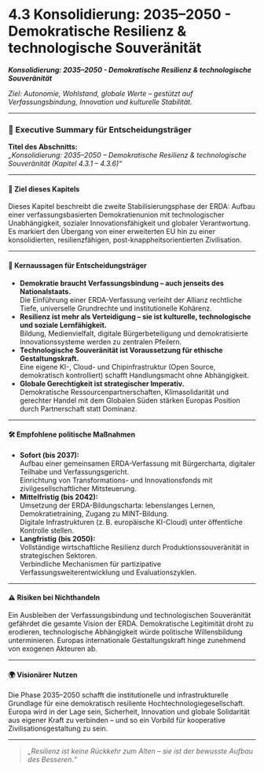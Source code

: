 # 4.3 Konsolidierung: 2035–2050 - Demokratische Resilienz & technologische Souveränität

_**Konsolidierung: 2035–2050 - Demokratische Resilienz & technologische Souveränität**_

_Ziel: Autonomie, Wohlstand, globale Werte – gestützt auf Verfassungsbindung, Innovation und kulturelle Stabilität._

***

### 📘 Executive Summary für Entscheidungsträger

**Titel des Abschnitts:**\
_„Konsolidierung: 2035–2050 – Demokratische Resilienz & technologische Souveränität (Kapitel 4.3.1 – 4.3.6)“_

***

#### 🎯 Ziel dieses Kapitels

Dieses Kapitel beschreibt die zweite Stabilisierungsphase der ERDA: Aufbau einer verfassungsbasierten Demokratienunion mit technologischer Unabhängigkeit, sozialer Innovationsfähigkeit und globaler Verantwortung. Es markiert den Übergang von einer erweiterten EU hin zu einer konsolidierten, resilienzfähigen, post-knappheitsorientierten Zivilisation.

***

#### 🧭 Kernaussagen für Entscheidungsträger

* **Demokratie braucht Verfassungsbindung – auch jenseits des Nationalstaats.**\
  Die Einführung einer ERDA-Verfassung verleiht der Allianz rechtliche Tiefe, universelle Grundrechte und institutionelle Kohärenz.
* **Resilienz ist mehr als Verteidigung – sie ist kulturelle, technologische und soziale Lernfähigkeit.**\
  Bildung, Medienvielfalt, digitale Bürgerbeteiligung und demokratisierte Innovationssysteme werden zu zentralen Pfeilern.
* **Technologische Souveränität ist Voraussetzung für ethische Gestaltungskraft.**\
  Eine eigene KI-, Cloud- und Chipinfrastruktur (Open Source, demokratisch kontrolliert) schafft Handlungsmacht ohne Abhängigkeit.
* **Globale Gerechtigkeit ist strategischer Imperativ.**\
  Demokratische Ressourcenpartnerschaften, Klimasolidarität und gerechter Handel mit dem Globalen Süden stärken Europas Position durch Partnerschaft statt Dominanz.

***

#### 🛠 Empfohlene politische Maßnahmen

* **Sofort (bis 2037):**\
  Aufbau einer gemeinsamen ERDA-Verfassung mit Bürgercharta, digitaler Teilhabe und Verfassungsgericht.\
  Einrichtung von Transformations- und Innovationsfonds mit zivilgesellschaftlicher Mitsteuerung.
* **Mittelfristig (bis 2042):**\
  Umsetzung der ERDA-Bildungscharta: lebenslanges Lernen, Demokratietraining, Zugang zu MINT-Bildung.\
  Digitale Infrastrukturen (z. B. europäische KI-Cloud) unter öffentliche Kontrolle stellen.
* **Langfristig (bis 2050):**\
  Vollständige wirtschaftliche Resilienz durch Produktionssouveränität in strategischen Sektoren.\
  Verbindliche Mechanismen für partizipative Verfassungsweiterentwicklung und Evaluationszyklen.

***

#### ⚠️ Risiken bei Nichthandeln

Ein Ausbleiben der Verfassungsbindung und technologischen Souveränität gefährdet die gesamte Vision der ERDA. Demokratische Legitimität droht zu erodieren, technologische Abhängigkeit würde politische Willensbildung unterminieren. Europas internationale Gestaltungskraft hinge zunehmend von exogenen Akteuren ab.

***

#### 🌍 Visionärer Nutzen

Die Phase 2035–2050 schafft die institutionelle und infrastrukturelle Grundlage für eine demokratisch resiliente Hochtechnologiegesellschaft. Europa wird in der Lage sein, Sicherheit, Innovation und globale Solidarität aus eigener Kraft zu verbinden – und so ein Vorbild für kooperative Zivilisationsgestaltung zu sein.

***

> _„Resilienz ist keine Rückkehr zum Alten – sie ist der bewusste Aufbau des Besseren.“_

